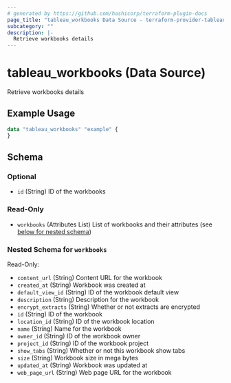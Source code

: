 ```yaml
---
# generated by https://github.com/hashicorp/terraform-plugin-docs
page_title: "tableau_workbooks Data Source - terraform-provider-tableau"
subcategory: ""
description: |-
  Retrieve workbooks details
---
```


# tableau_workbooks (Data Source)

Retrieve workbooks details

## Example Usage

```terraform
data "tableau_workbooks" "example" {
}
```

<!-- schema generated by tfplugindocs -->
## Schema

### Optional

- `id` (String) ID of the workbooks

### Read-Only

- `workbooks` (Attributes List) List of workbooks and their attributes (see [below for nested schema](#nestedatt--workbooks))

<a id="nestedatt--workbooks"></a>
### Nested Schema for `workbooks`

Read-Only:

- `content_url` (String) Content URL for the workbook
- `created_at` (String) Workbook was created at
- `default_view_id` (String) ID of the workbook default view
- `description` (String) Description for the workbook
- `encrypt_extracts` (String) Whether or not extracts are encrypted
- `id` (String) ID of the workbook
- `location_id` (String) ID of the workbook location
- `name` (String) Name for the workbook
- `owner_id` (String) ID of the workbook owner
- `project_id` (String) ID of the workbook project
- `show_tabs` (String) Whether or not this workbook show tabs
- `size` (String) Workbook size in mega bytes
- `updated_at` (String) Workbook was updated at
- `web_page_url` (String) Web page URL for the workbook
